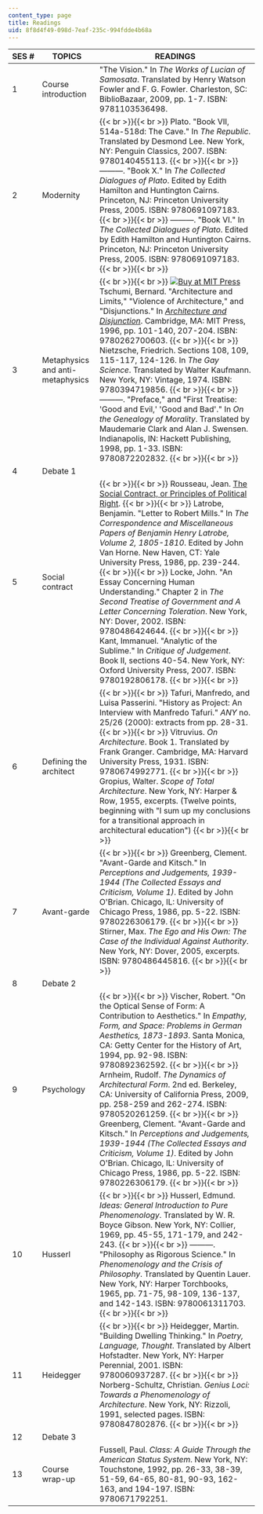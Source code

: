 ```yaml
---
content_type: page
title: Readings
uid: 8f8d4f49-098d-7eaf-235c-994fdde4b68a
---
```


| SES # | TOPICS | READINGS |
| --- | --- | --- |
| 1 | Course introduction | "The Vision." In _The Works of Lucian of Samosata_. Translated by Henry Watson Fowler and F. G. Fowler. Charleston, SC: BiblioBazaar, 2009, pp. 1-7. ISBN: 9781103536498. |
| 2 | Modernity |  {{< br >}}{{< br >}} Plato. "Book VII, 514a-518d: The Cave." In _The Republic_. Translated by Desmond Lee. New York, NY: Penguin Classics, 2007. ISBN: 9780140455113. {{< br >}}{{< br >}} ———. "Book X." In _The Collected Dialogues of Plato_. Edited by Edith Hamilton and Huntington Cairns. Princeton, NJ: Princeton University Press, 2005. ISBN: 9780691097183. {{< br >}}{{< br >}} ———. "Book VI." In _The Collected Dialogues of Plato_. Edited by Edith Hamilton and Huntington Cairns. Princeton, NJ: Princeton University Press, 2005. ISBN: 9780691097183. {{< br >}}{{< br >}}  |
| 3 | Metaphysics and anti-metaphysics |  {{< br >}}{{< br >}} [![Buy at MIT Press](/images/mp_logo.gif)](https://mitpress.mit.edu/9780262700603) Tschumi, Bernard. "Architecture and Limits," "Violence of Architecture," and "Disjunctions." In [_Architecture and Disjunction_](https://mitpress.mit.edu/9780262700603). Cambridge, MA: MIT Press, 1996, pp. 101-140, 207-204. ISBN: 9780262700603. {{< br >}}{{< br >}} Nietzsche, Friedrich. Sections 108, 109, 115-117, 124-126. In _The Gay Science_. Translated by Walter Kaufmann. New York, NY: Vintage, 1974. ISBN: 9780394719856. {{< br >}}{{< br >}} ———. "Preface," and "First Treatise: 'Good and Evil,' 'Good and Bad'." In _On the Genealogy of Morality_. Translated by Maudemarie Clark and Alan J. Swensen. Indianapolis, IN: Hackett Publishing, 1998, pp. 1-33. ISBN: 9780872202832. {{< br >}}{{< br >}}  |
| 4 | Debate 1 | &nbsp; |
| 5 | Social contract |  {{< br >}}{{< br >}} Rousseau, Jean. [The Social Contract, or Principles of Political Right](http://www.constitution.org/jjr/socon.htm). {{< br >}}{{< br >}} Latrobe, Benjamin. "Letter to Robert Mills." In _The Correspondence and Miscellaneous Papers of Benjamin Henry Latrobe, Volume 2, 1805-1810_. Edited by John Van Horne. New Haven, CT: Yale University Press, 1986, pp. 239-244. {{< br >}}{{< br >}} Locke, John. "An Essay Concerning Human Understanding." Chapter 2 in _The Second Treatise of Government and A Letter Concerning Toleration_. New York, NY: Dover, 2002. ISBN: 9780486424644. {{< br >}}{{< br >}} Kant, Immanuel. "Analytic of the Sublime." In _Critique of Judgement_. Book II, sections 40-54. New York, NY: Oxford University Press, 2007. ISBN: 9780192806178. {{< br >}}{{< br >}}  |
| 6 | Defining the architect |  {{< br >}}{{< br >}} Tafuri, Manfredo, and Luisa Passerini. "History as Project: An Interview with Manfredo Tafuri." _ANY_ no. 25/26 (2000): extracts from pp. 28-31. {{< br >}}{{< br >}} Vitruvius. _On Architecture_. Book 1. Translated by Frank Granger. Cambridge, MA: Harvard University Press, 1931. ISBN: 9780674992771. {{< br >}}{{< br >}} Gropius, Walter. _Scope of Total Architecture_. New York, NY: Harper & Row, 1955, excerpts. (Twelve points, beginning with "I sum up my conclusions for a transitional approach in architectural education") {{< br >}}{{< br >}}  |
| 7 | Avant-garde |  {{< br >}}{{< br >}} Greenberg, Clement. "Avant-Garde and Kitsch." In _Perceptions and Judgements, 1939-1944 (The Collected Essays and Criticism, Volume 1)_. Edited by John O'Brian. Chicago, IL: University of Chicago Press, 1986, pp. 5-22. ISBN: 9780226306179. {{< br >}}{{< br >}} Stirner, Max. _The Ego and His Own: The Case of the Individual Against Authority_. New York, NY: Dover, 2005, excerpts. ISBN: 9780486445816. {{< br >}}{{< br >}}  |
| 8 | Debate 2 | &nbsp; |
| 9 | Psychology |  {{< br >}}{{< br >}} Vischer, Robert. "On the Optical Sense of Form: A Contribution to Aesthetics." In _Empathy, Form, and Space: Problems in German Aesthetics, 1873-1893_. Santa Monica, CA: Getty Center for the History of Art, 1994, pp. 92-98. ISBN: 9780892362592. {{< br >}}{{< br >}} Arnheim, Rudolf. _The Dynamics of Architectural Form_. 2nd ed. Berkeley, CA: University of California Press, 2009, pp. 258-259 and 262-274. ISBN: 9780520261259. {{< br >}}{{< br >}} Greenberg, Clement. "Avant-Garde and Kitsch." In _Perceptions and Judgements, 1939-1944 (The Collected Essays and Criticism, Volume 1)_. Edited by John O'Brian. Chicago, IL: University of Chicago Press, 1986, pp. 5-22. ISBN: 9780226306179. {{< br >}}{{< br >}}  |
| 10 | Husserl |  {{< br >}}{{< br >}} Husserl, Edmund. _Ideas: General Introduction to Pure Phenomenology_. Translated by W. R. Boyce Gibson. New York, NY: Collier, 1969, pp. 45-55, 171-179, and 242-243. {{< br >}}{{< br >}} ———. "Philosophy as Rigorous Science." In _Phenomenology and the Crisis of Philosophy_. Translated by Quentin Lauer. New York, NY: Harper Torchbooks, 1965, pp. 71-75, 98-109, 136-137, and 142-143. ISBN: 9780061311703. {{< br >}}{{< br >}}  |
| 11 | Heidegger |  {{< br >}}{{< br >}} Heidegger, Martin. "Building Dwelling Thinking." In _Poetry, Language, Thought_. Translated by Albert Hofstadter. New York, NY: Harper Perennial, 2001. ISBN: 9780060937287. {{< br >}}{{< br >}} Norberg-Schultz, Christian. _Genius Loci: Towards a Phenomenology of Architecture_. New York, NY: Rizzoli, 1991, selected pages. ISBN: 9780847802876. {{< br >}}{{< br >}}  |
| 12 | Debate 3 | &nbsp; |
| 13 | Course wrap-up | Fussell, Paul. _Class: A Guide Through the American Status System_. New York, NY: Touchstone, 1992, pp. 26-33, 38-39, 51-59, 64-65, 80-81, 90-93, 162-163, and 194-197. ISBN: 9780671792251.